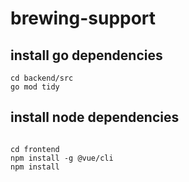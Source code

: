 # brewing-support

## install go dependencies

```
cd backend/src
go mod tidy
```

## install node dependencies

```

cd frontend
npm install -g @vue/cli
npm install

```